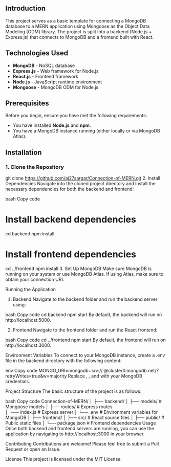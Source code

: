## Introduction
This project serves as a basic template for connecting a MongoDB database to a MERN application using Mongoose as the Object Data Modeling (ODM) library. The project is split into a backend (Node.js + Express.js) that connects to MongoDB and a frontend built with React.

## Technologies Used
- **MongoDB** - NoSQL database
- **Express.js** - Web framework for Node.js
- **React.js** - Frontend framework
- **Node.js** - JavaScript runtime environment
- **Mongoose** - MongoDB ODM for Node.js

## Prerequisites
Before you begin, ensure you have met the following requirements:
- You have installed **Node.js** and **npm**.
- You have a MongoDB instance running (either locally or via MongoDB Atlas).

## Installation

### 1. Clone the Repository

git clone https://github.com/aj27sargar/Connection-of-MERN.git
2. Install Dependencies
Navigate into the cloned project directory and install the necessary dependencies for both the backend and frontend:

bash
Copy code
# Install backend dependencies
cd backend
npm install

# Install frontend dependencies
cd ../frontend
npm install
3. Set Up MongoDB
Make sure MongoDB is running on your system or use MongoDB Atlas. If using Atlas, make sure to obtain your connection URI.

Running the Application
1. Backend
Navigate to the backend folder and run the backend server using:

bash
Copy code
cd backend
npm start
By default, the backend will run on http://localhost:5000.

2. Frontend
Navigate to the frontend folder and run the React frontend:

bash
Copy code
cd ../frontend
npm start
By default, the frontend will run on http://localhost:3000.

Environment Variables
To connect to your MongoDB instance, create a .env file in the backend directory with the following content:

env
Copy code
MONGO_URI=mongodb+srv://<username>:<password>@cluster0.mongodb.net/<dbname>?retryWrites=true&w=majority
Replace <username>, <password>, and <dbname> with your MongoDB credentials.

Project Structure
The basic structure of the project is as follows:

bash
Copy code
Connection-of-MERN/
│
├── backend/
│   ├── models/        # Mongoose models
│   ├── routes/        # Express routes         
│   ├── index.js      # Express server
│   └── .env           # Environment variables for MongoDB
│
├── frontend/
│   ├── src/           # React source files
│   ├── public/        # Public static files
│   └── package.json   # Frontend dependencies
Usage
Once both backend and frontend servers are running, you can use the application by navigating to http://localhost:3000 in your browser.

Contributing
Contributions are welcome! Please feel free to submit a Pull Request or open an Issue.

License
This project is licensed under the MIT License.
